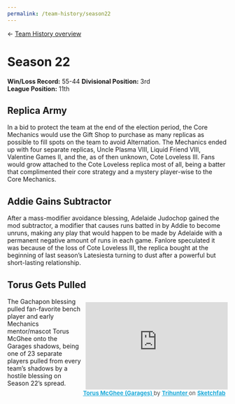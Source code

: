 ```yaml
---
permalink: /team-history/season22
---
```

← [Team History overview](/team-history)

# Season 22
**Win/Loss Record:** 55-44
**Divisional Position:** 3rd  
**League Position:** 11th

## Replica Army

In a bid to protect the team at the end of the election period, the Core Mechanics would use the Gift Shop to purchase 
as many replicas as possible to fill spots on the team to avoid Alternation. The Mechanics ended up with four separate 
replicas, Uncle Plasma VIII, Liquid Friend VIII, Valentine Games II, and the, as of then unknown, Cote Loveless III. 
Fans would grow attached to the Cote Loveless replica most of all, being a batter that complimented their core strategy 
and a mystery player-wise to the Core Mechanics.

## Addie Gains Subtractor

After a mass-modifier avoidance blessing, Adelaide Judochop gained the mod subtractor, a modifier that causes runs 
batted in by Addie to become unruns, making any play that would happen to be made by Adelaide with a permanent negative 
amount of runs in each game. Fanlore speculated it was because of the loss of Cote Loveless III, the replica bought at 
the beginning of last season’s Latesiesta turning to dust after a powerful but short-lasting relationship.

## Torus Gets Pulled

<div class="sketchfab-embed-wrapper" style="float: right"> <iframe title="Torus McGhee (Garages)" width="325px" height="200px" style="float: right; padding-left: 10px; padding-top: 10px" frameborder="0" allowfullscreen mozallowfullscreen="true" webkitallowfullscreen="true" allow="autoplay; fullscreen; xr-spatial-tracking" xr-spatial-tracking execution-while-out-of-viewport execution-while-not-rendered web-share src="https://sketchfab.com/models/55055e114ce5463eba3dcb18993d30ae/embed"> </iframe> <p style="font-size: 13px; font-weight: normal; margin: 5px; color: #4A4A4A;"> <a href="https://sketchfab.com/3d-models/torus-mcghee-garages-55055e114ce5463eba3dcb18993d30ae?utm_medium=embed&utm_campaign=share-popup&utm_content=55055e114ce5463eba3dcb18993d30ae" target="_blank" style="font-weight: bold; color: #1CAAD9;"> Torus McGhee (Garages) </a> by <a href="https://sketchfab.com/deathinyourgeneraldirection?utm_medium=embed&utm_campaign=share-popup&utm_content=55055e114ce5463eba3dcb18993d30ae" target="_blank" style="font-weight: bold; color: #1CAAD9;"> Trihunter </a> on <a href="https://sketchfab.com?utm_medium=embed&utm_campaign=share-popup&utm_content=55055e114ce5463eba3dcb18993d30ae" target="_blank" style="font-weight: bold; color: #1CAAD9;">Sketchfab</a></p></div>

The Gachapon blessing pulled fan-favorite bench player and early Mechanics mentor/mascot Torus McGhee onto the Garages 
shadows, being one of 23 separate players pulled from every team’s shadows by a hostile blessing on Season 22’s spread.

&nbsp;
&nbsp;


